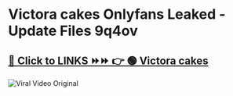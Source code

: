 
 # Victora cakes Onlyfans Leaked - Update Files 9q4ov

## <h2><a href="https://clipsfans.com/Victora_cakes&ref=git">🔗 Click to LINKS ⏩⏩ 👉 🟢 Victora cakes </a></h2>

<a href="https://clipsfans.com/Victora_cakes&ref=git" rel="nofollow" data-target="animated-image.originalLink"><img src="https://i.ibb.co.com/xMMVF88/686577567.gif" alt="Viral Video Original" style="max-width: 100%; display: inline-block;" data-target="animated-image.originalImage"></a>

